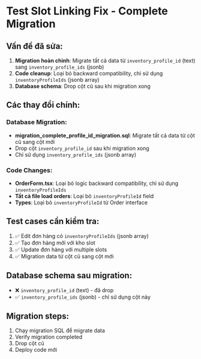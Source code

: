 # Test Slot Linking Fix - Complete Migration

## Vấn đề đã sửa:
1. **Migration hoàn chỉnh**: Migrate tất cả data từ `inventory_profile_id` (text) sang `inventory_profile_ids` (jsonb)
2. **Code cleanup**: Loại bỏ backward compatibility, chỉ sử dụng `inventoryProfileIds` (jsonb array)
3. **Database schema**: Drop cột cũ sau khi migration xong

## Các thay đổi chính:

### Database Migration:
- **migration_complete_profile_id_migration.sql**: Migrate tất cả data từ cột cũ sang cột mới
- Drop cột `inventory_profile_id` sau khi migration xong
- Chỉ sử dụng `inventory_profile_ids` (jsonb array)

### Code Changes:
- **OrderForm.tsx**: Loại bỏ logic backward compatibility, chỉ sử dụng `inventoryProfileIds`
- **Tất cả file load orders**: Loại bỏ `inventoryProfileId` field
- **Types**: Loại bỏ `inventoryProfileId` từ Order interface

## Test cases cần kiểm tra:
1. ✅ Edit đơn hàng có `inventoryProfileIds` (jsonb array)
2. ✅ Tạo đơn hàng mới với kho slot
3. ✅ Update đơn hàng với multiple slots
4. ✅ Migration data từ cột cũ sang cột mới

## Database schema sau migration:
- ❌ `inventory_profile_id` (text) - đã drop
- ✅ `inventory_profile_ids` (jsonb) - chỉ sử dụng cột này

## Migration steps:
1. Chạy migration SQL để migrate data
2. Verify migration completed
3. Drop cột cũ
4. Deploy code mới
